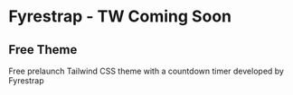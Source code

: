 # Fyrestrap - TW Coming Soon
## Free Theme
 Free prelaunch Tailwind CSS theme with a countdown timer developed by Fyrestrap
